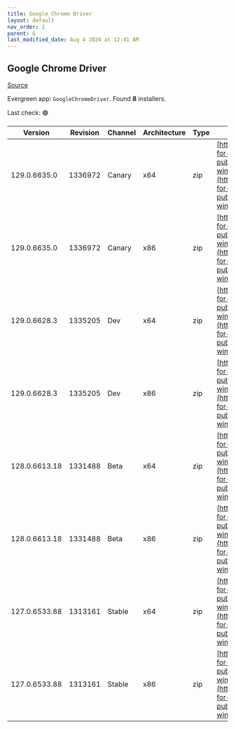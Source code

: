 ```yaml
---
title: Google Chrome Driver
layout: default
nav_order: 2
parent: G
last_modified_date: Aug 4 2024 at 12:41 AM
---
```


## Google Chrome Driver

[Source](https://googlechromelabs.github.io/chrome-for-testing/)

Evergreen app: `GoogleChromeDriver`. Found **8** installers.

Last check: 🟢

| Version       | Revision | Channel | Architecture | Type | URI                                                                                                                                                                                                        |
| ------------- | -------- | ------- | ------------ | ---- | ---------------------------------------------------------------------------------------------------------------------------------------------------------------------------------------------------------- |
| 129.0.6635.0  | 1336972  | Canary  | x64          | zip  | [https://storage.googleapis.com/chrome-for-testing-public/129.0.6635.0/win64/chromedriver-win64.zip](https://storage.googleapis.com/chrome-for-testing-public/129.0.6635.0/win64/chromedriver-win64.zip)   |
| 129.0.6635.0  | 1336972  | Canary  | x86          | zip  | [https://storage.googleapis.com/chrome-for-testing-public/129.0.6635.0/win32/chromedriver-win32.zip](https://storage.googleapis.com/chrome-for-testing-public/129.0.6635.0/win32/chromedriver-win32.zip)   |
| 129.0.6628.3  | 1335205  | Dev     | x64          | zip  | [https://storage.googleapis.com/chrome-for-testing-public/129.0.6628.3/win64/chromedriver-win64.zip](https://storage.googleapis.com/chrome-for-testing-public/129.0.6628.3/win64/chromedriver-win64.zip)   |
| 129.0.6628.3  | 1335205  | Dev     | x86          | zip  | [https://storage.googleapis.com/chrome-for-testing-public/129.0.6628.3/win32/chromedriver-win32.zip](https://storage.googleapis.com/chrome-for-testing-public/129.0.6628.3/win32/chromedriver-win32.zip)   |
| 128.0.6613.18 | 1331488  | Beta    | x64          | zip  | [https://storage.googleapis.com/chrome-for-testing-public/128.0.6613.18/win64/chromedriver-win64.zip](https://storage.googleapis.com/chrome-for-testing-public/128.0.6613.18/win64/chromedriver-win64.zip) |
| 128.0.6613.18 | 1331488  | Beta    | x86          | zip  | [https://storage.googleapis.com/chrome-for-testing-public/128.0.6613.18/win32/chromedriver-win32.zip](https://storage.googleapis.com/chrome-for-testing-public/128.0.6613.18/win32/chromedriver-win32.zip) |
| 127.0.6533.88 | 1313161  | Stable  | x64          | zip  | [https://storage.googleapis.com/chrome-for-testing-public/127.0.6533.88/win64/chromedriver-win64.zip](https://storage.googleapis.com/chrome-for-testing-public/127.0.6533.88/win64/chromedriver-win64.zip) |
| 127.0.6533.88 | 1313161  | Stable  | x86          | zip  | [https://storage.googleapis.com/chrome-for-testing-public/127.0.6533.88/win32/chromedriver-win32.zip](https://storage.googleapis.com/chrome-for-testing-public/127.0.6533.88/win32/chromedriver-win32.zip) |
